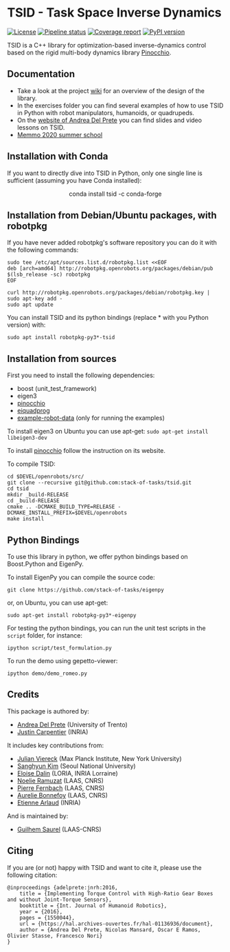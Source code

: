 # TSID - Task Space Inverse Dynamics
[![License](https://img.shields.io/badge/License-BSD%202--Clause-green.svg)](https://opensource.org/licenses/BSD-2-Clause)
[![Pipeline status](https://gitlab.laas.fr/stack-of-tasks/tsid/badges/master/pipeline.svg)](https://gitlab.laas.fr/stack-of-tasks/tsid/commits/master)
[![Coverage report](https://gitlab.laas.fr/stack-of-tasks/tsid/badges/master/coverage.svg?job=doc-coverage)](http://projects.laas.fr/gepetto/doc/stack-of-tasks/tsid/master/coverage/)
[![PyPI version](https://badge.fury.io/py/tsid.svg)](https://badge.fury.io/py/tsid)

TSID is a C++ library for optimization-based inverse-dynamics control based on the rigid multi-body dynamics library [Pinocchio](https://github.com/stack-of-tasks/pinocchio).

## Documentation
* Take a look at the project [wiki](https://github.com/stack-of-tasks/tsid/wiki) for an overview of the design of the library.
* In the exercises folder you can find several examples of how to use TSID in Python with robot manipulators, humanoids, or quadrupeds.
* On the [website of Andrea Del Prete](https://andreadelprete.github.io/#teaching) you can find slides and video lessons on TSID.
* [Memmo 2020 summer school](https://memory-of-motion.github.io/summer-school/)

## Installation with Conda

If you want to directly dive into TSID in Python, only one single line is sufficient (assuming you have Conda installed):

<p align="center">
conda install tsid -c conda-forge
</p>


## Installation from Debian/Ubuntu packages, with robotpkg
If you have never added robotpkg's software repository you can do it with the following commands:
```
sudo tee /etc/apt/sources.list.d/robotpkg.list <<EOF
deb [arch=amd64] http://robotpkg.openrobots.org/packages/debian/pub $(lsb_release -sc) robotpkg
EOF

curl http://robotpkg.openrobots.org/packages/debian/robotpkg.key | sudo apt-key add -
sudo apt update
```
You can install TSID and its python bindings (replace * with you Python version) with:
```
sudo apt install robotpkg-py3*-tsid
```


## Installation from sources

First you need to install the following dependencies:
* boost (unit_test_framework)
* eigen3
* [pinocchio](https://github.com/stack-of-tasks/pinocchio)
* [eiquadprog](https://github.com/stack-of-tasks/eiquadprog)
* [example-robot-data](https://github.com/Gepetto/example-robot-data) (only for running the examples)

To install eigen3 on Ubuntu you can use apt-get:
  `sudo apt-get install libeigen3-dev`

To install [pinocchio](https://github.com/stack-of-tasks/pinocchio) follow the instruction on its website.

To compile TSID:

    cd $DEVEL/openrobots/src/
    git clone --recursive git@github.com:stack-of-tasks/tsid.git
    cd tsid
    mkdir _build-RELEASE
    cd _build-RELEASE
    cmake .. -DCMAKE_BUILD_TYPE=RELEASE -DCMAKE_INSTALL_PREFIX=$DEVEL/openrobots
    make install

## Python Bindings
To use this library in python, we offer python bindings based on Boost.Python and EigenPy.

To install EigenPy you can compile the source code:

    git clone https://github.com/stack-of-tasks/eigenpy

or, on Ubuntu, you can use apt-get:

    sudo apt-get install robotpkg-py3*-eigenpy

For testing the python bindings, you can run the unit test scripts in the `script` folder, for instance:

    ipython script/test_formulation.py

To run the demo using gepetto-viewer:

    ipython demo/demo_romeo.py

## Credits

This package is authored by:

- [Andrea Del Prete](https://andreadelprete.github.io) (University of Trento)
- [Justin Carpentier](https://jcarpent.github.io) (INRIA)

It includes key contributions from:

- [Julian Viereck](https://github.com/jviereck) (Max Planck Institute, New  York  University)
- [Sanghyun Kim](https://github.com/ggory15) (Seoul National University)
- [Eloise Dalin](https://github.com/dalinel) (LORIA, INRIA Lorraine)
- [Noelie Ramuzat](https://github.com/NoelieRamuzat) (LAAS, CNRS)
- [Pierre Fernbach](https://github.com/pFernbach) (LAAS, CNRS)
- [Aurelie Bonnefoy](https://github.com/ABonnefoy) (LAAS, CNRS)
- [Etienne Arlaud](https://github.com/EtienneAr) (INRIA)

And is maintained by:

- [Guilhem Saurel](https://github.com/nim65s) (LAAS-CNRS)

## Citing

If you are (or not) happy with TSID and want to cite it, please use the following citation:

    @inproceedings {adelprete:jnrh:2016,
	    title = {Implementing Torque Control with High-Ratio Gear Boxes and without Joint-Torque Sensors},
	    booktitle = {Int. Journal of Humanoid Robotics},
	    year = {2016},
	    pages = {1550044},
	    url = {https://hal.archives-ouvertes.fr/hal-01136936/document},
	    author = {Andrea Del Prete, Nicolas Mansard, Oscar E Ramos, Olivier Stasse, Francesco Nori}
    }

